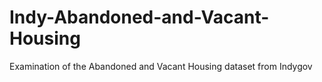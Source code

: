 # Indy-Abandoned-and-Vacant-Housing
Examination of the Abandoned and Vacant Housing dataset from Indygov
